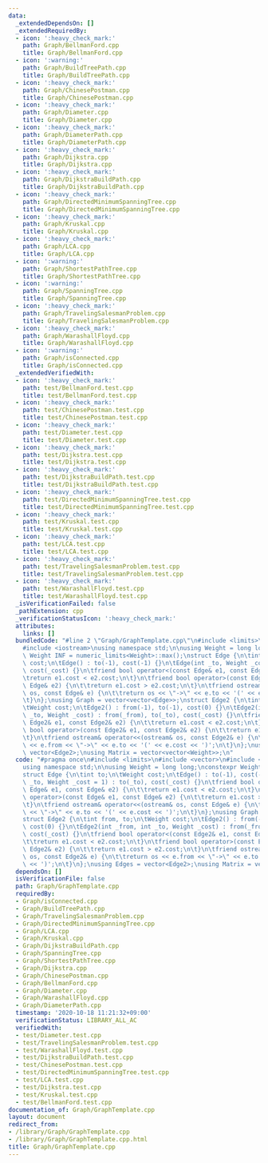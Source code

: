 ```yaml
---
data:
  _extendedDependsOn: []
  _extendedRequiredBy:
  - icon: ':heavy_check_mark:'
    path: Graph/BellmanFord.cpp
    title: Graph/BellmanFord.cpp
  - icon: ':warning:'
    path: Graph/BuildTreePath.cpp
    title: Graph/BuildTreePath.cpp
  - icon: ':heavy_check_mark:'
    path: Graph/ChinesePostman.cpp
    title: Graph/ChinesePostman.cpp
  - icon: ':heavy_check_mark:'
    path: Graph/Diameter.cpp
    title: Graph/Diameter.cpp
  - icon: ':heavy_check_mark:'
    path: Graph/DiameterPath.cpp
    title: Graph/DiameterPath.cpp
  - icon: ':heavy_check_mark:'
    path: Graph/Dijkstra.cpp
    title: Graph/Dijkstra.cpp
  - icon: ':heavy_check_mark:'
    path: Graph/DijkstraBuildPath.cpp
    title: Graph/DijkstraBuildPath.cpp
  - icon: ':heavy_check_mark:'
    path: Graph/DirectedMinimumSpanningTree.cpp
    title: Graph/DirectedMinimumSpanningTree.cpp
  - icon: ':heavy_check_mark:'
    path: Graph/Kruskal.cpp
    title: Graph/Kruskal.cpp
  - icon: ':heavy_check_mark:'
    path: Graph/LCA.cpp
    title: Graph/LCA.cpp
  - icon: ':warning:'
    path: Graph/ShortestPathTree.cpp
    title: Graph/ShortestPathTree.cpp
  - icon: ':warning:'
    path: Graph/SpanningTree.cpp
    title: Graph/SpanningTree.cpp
  - icon: ':heavy_check_mark:'
    path: Graph/TravelingSalesmanProblem.cpp
    title: Graph/TravelingSalesmanProblem.cpp
  - icon: ':heavy_check_mark:'
    path: Graph/WarashallFloyd.cpp
    title: Graph/WarashallFloyd.cpp
  - icon: ':warning:'
    path: Graph/isConnected.cpp
    title: Graph/isConnected.cpp
  _extendedVerifiedWith:
  - icon: ':heavy_check_mark:'
    path: test/BellmanFord.test.cpp
    title: test/BellmanFord.test.cpp
  - icon: ':heavy_check_mark:'
    path: test/ChinesePostman.test.cpp
    title: test/ChinesePostman.test.cpp
  - icon: ':heavy_check_mark:'
    path: test/Diameter.test.cpp
    title: test/Diameter.test.cpp
  - icon: ':heavy_check_mark:'
    path: test/Dijkstra.test.cpp
    title: test/Dijkstra.test.cpp
  - icon: ':heavy_check_mark:'
    path: test/DijkstraBuildPath.test.cpp
    title: test/DijkstraBuildPath.test.cpp
  - icon: ':heavy_check_mark:'
    path: test/DirectedMinimumSpanningTree.test.cpp
    title: test/DirectedMinimumSpanningTree.test.cpp
  - icon: ':heavy_check_mark:'
    path: test/Kruskal.test.cpp
    title: test/Kruskal.test.cpp
  - icon: ':heavy_check_mark:'
    path: test/LCA.test.cpp
    title: test/LCA.test.cpp
  - icon: ':heavy_check_mark:'
    path: test/TravelingSalesmanProblem.test.cpp
    title: test/TravelingSalesmanProblem.test.cpp
  - icon: ':heavy_check_mark:'
    path: test/WarashallFloyd.test.cpp
    title: test/WarashallFloyd.test.cpp
  _isVerificationFailed: false
  _pathExtension: cpp
  _verificationStatusIcon: ':heavy_check_mark:'
  attributes:
    links: []
  bundledCode: "#line 2 \"Graph/GraphTemplate.cpp\"\n#include <limits>\n#include <vector>\n\
    #include <iostream>\nusing namespace std;\n\nusing Weight = long long;\nconstexpr\
    \ Weight INF = numeric_limits<Weight>::max();\nstruct Edge {\n\tint to;\n\tWeight\
    \ cost;\n\tEdge() : to(-1), cost(-1) {}\n\tEdge(int _to, Weight _cost = 1) : to(_to),\
    \ cost(_cost) {}\n\tfriend bool operator<(const Edge& e1, const Edge& e2) {\n\t\
    \treturn e1.cost < e2.cost;\n\t}\n\tfriend bool operator>(const Edge& e1, const\
    \ Edge& e2) {\n\t\treturn e1.cost > e2.cost;\n\t}\n\tfriend ostream& operator<<(ostream&\
    \ os, const Edge& e) {\n\t\treturn os << \"->\" << e.to << '(' << e.cost << ')';\n\
    \t}\n};\nusing Graph = vector<vector<Edge>>;\nstruct Edge2 {\n\tint from, to;\n\
    \tWeight cost;\n\tEdge2() : from(-1), to(-1), cost(0) {}\n\tEdge2(int _from, int\
    \ _to, Weight _cost) : from(_from), to(_to), cost(_cost) {}\n\tfriend bool operator<(const\
    \ Edge2& e1, const Edge2& e2) {\n\t\treturn e1.cost < e2.cost;\n\t}\n\tfriend\
    \ bool operator>(const Edge2& e1, const Edge2& e2) {\n\t\treturn e1.cost > e2.cost;\n\
    \t}\n\tfriend ostream& operator<<(ostream& os, const Edge2& e) {\n\t\treturn os\
    \ << e.from << \"->\" << e.to << '(' << e.cost << ')';\n\t}\n};\nusing Edges =\
    \ vector<Edge2>;\nusing Matrix = vector<vector<Weight>>;\n"
  code: "#pragma once\n#include <limits>\n#include <vector>\n#include <iostream>\n\
    using namespace std;\n\nusing Weight = long long;\nconstexpr Weight INF = numeric_limits<Weight>::max();\n\
    struct Edge {\n\tint to;\n\tWeight cost;\n\tEdge() : to(-1), cost(-1) {}\n\tEdge(int\
    \ _to, Weight _cost = 1) : to(_to), cost(_cost) {}\n\tfriend bool operator<(const\
    \ Edge& e1, const Edge& e2) {\n\t\treturn e1.cost < e2.cost;\n\t}\n\tfriend bool\
    \ operator>(const Edge& e1, const Edge& e2) {\n\t\treturn e1.cost > e2.cost;\n\
    \t}\n\tfriend ostream& operator<<(ostream& os, const Edge& e) {\n\t\treturn os\
    \ << \"->\" << e.to << '(' << e.cost << ')';\n\t}\n};\nusing Graph = vector<vector<Edge>>;\n\
    struct Edge2 {\n\tint from, to;\n\tWeight cost;\n\tEdge2() : from(-1), to(-1),\
    \ cost(0) {}\n\tEdge2(int _from, int _to, Weight _cost) : from(_from), to(_to),\
    \ cost(_cost) {}\n\tfriend bool operator<(const Edge2& e1, const Edge2& e2) {\n\
    \t\treturn e1.cost < e2.cost;\n\t}\n\tfriend bool operator>(const Edge2& e1, const\
    \ Edge2& e2) {\n\t\treturn e1.cost > e2.cost;\n\t}\n\tfriend ostream& operator<<(ostream&\
    \ os, const Edge2& e) {\n\t\treturn os << e.from << \"->\" << e.to << '(' << e.cost\
    \ << ')';\n\t}\n};\nusing Edges = vector<Edge2>;\nusing Matrix = vector<vector<Weight>>;\n"
  dependsOn: []
  isVerificationFile: false
  path: Graph/GraphTemplate.cpp
  requiredBy:
  - Graph/isConnected.cpp
  - Graph/BuildTreePath.cpp
  - Graph/TravelingSalesmanProblem.cpp
  - Graph/DirectedMinimumSpanningTree.cpp
  - Graph/LCA.cpp
  - Graph/Kruskal.cpp
  - Graph/DijkstraBuildPath.cpp
  - Graph/SpanningTree.cpp
  - Graph/ShortestPathTree.cpp
  - Graph/Dijkstra.cpp
  - Graph/ChinesePostman.cpp
  - Graph/BellmanFord.cpp
  - Graph/Diameter.cpp
  - Graph/WarashallFloyd.cpp
  - Graph/DiameterPath.cpp
  timestamp: '2020-10-18 11:21:32+09:00'
  verificationStatus: LIBRARY_ALL_AC
  verifiedWith:
  - test/Diameter.test.cpp
  - test/TravelingSalesmanProblem.test.cpp
  - test/WarashallFloyd.test.cpp
  - test/DijkstraBuildPath.test.cpp
  - test/ChinesePostman.test.cpp
  - test/DirectedMinimumSpanningTree.test.cpp
  - test/LCA.test.cpp
  - test/Dijkstra.test.cpp
  - test/Kruskal.test.cpp
  - test/BellmanFord.test.cpp
documentation_of: Graph/GraphTemplate.cpp
layout: document
redirect_from:
- /library/Graph/GraphTemplate.cpp
- /library/Graph/GraphTemplate.cpp.html
title: Graph/GraphTemplate.cpp
---
```

